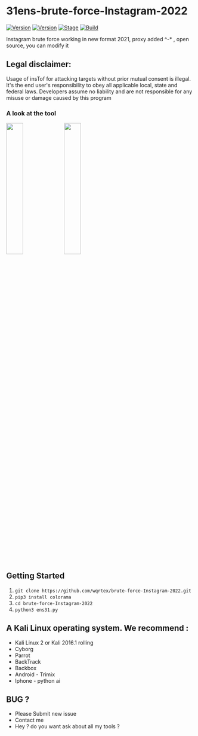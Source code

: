 # 31ens-brute-force-Instagram-2022



[![Version](https://img.shields.io/badge/Brutesploit-1.1.0-brightgreen.svg?maxAge=259200)]()
[![Version](https://img.shields.io/badge/Codename-Pretty-red.svg?maxAge=259200)]()
[![Stage](https://img.shields.io/badge/Release-Stable-brightgreen.svg)]()
[![Build](https://img.shields.io/badge/Supported_OS-Linux-orange.svg)]()

Instagram brute force working in new format 2021, proxy added ^-* , open source, you can modify it

## Legal disclaimer:

Usage of insTof for attacking targets without prior mutual consent is illegal. It's the end user's responsibility to obey all applicable local, state and federal laws. Developers assume no liability and are not responsible for any misuse or damage caused by this program 



### A look at the tool
 
 
 <img src="https://k.top4top.io/p_1994btxsh1.jpeg" width="30%"></img>
 <img src="https://l.top4top.io/p_1994kwpq92.jpeg" width="30%"></img>



## Getting Started
1. ```git clone https://github.com/wqrtex/brute-force-Instagram-2022.git```
2. ```pip3 install colorama```
3. ```cd brute-force-Instagram-2022```
4. ```python3 ens31.py```


## A Kali Linux operating system. We recommend :
- Kali Linux 2 or Kali 2016.1 rolling 
- Cyborg
- Parrot 
- BackTrack 
- Backbox  
- Android - Trimix
- Iphone - python ai 

## BUG ? 
- Please Submit new issue 
- Contact me
- Hey ? do you want ask about all my tools ? 
